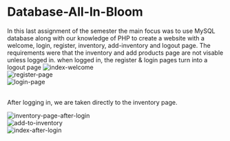 # Database-All-In-Bloom
In this last assignment of the semester the main focus was to use MySQL database along with our knowledge of PHP to create a website with a welcome, login, register, inventory, add-inventory and logout page. The requirements were that the inventory and add products page are not visable unless logged in. when logged in, the register &amp; login pages turn into a logout page
![index-welcome](https://user-images.githubusercontent.com/19481324/116736598-179d5780-a9be-11eb-9789-4793fec1bae0.png)<br>
![register-page](https://user-images.githubusercontent.com/19481324/116736604-1bc97500-a9be-11eb-893f-7a92316ca671.png)<br>
![login-page](https://user-images.githubusercontent.com/19481324/116736616-1e2bcf00-a9be-11eb-9244-0e035563ca3e.png)<br><br>

<p>After logging in, we are taken directly to the inventory page.</p>

![inventory-page-after-login](https://user-images.githubusercontent.com/19481324/116736670-34398f80-a9be-11eb-8f3f-9f618f5fe00f.png)<br>
![add-to-inventory](https://user-images.githubusercontent.com/19481324/116736678-36035300-a9be-11eb-8d4a-96ad5fd7ca6a.png)<br>
![index-after-login](https://user-images.githubusercontent.com/19481324/116736683-37cd1680-a9be-11eb-9f71-fb50a5fd9134.png)
